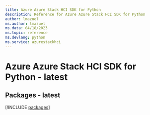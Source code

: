 ```yaml
---
title: Azure Azure Stack HCI SDK for Python
description: Reference for Azure Azure Stack HCI SDK for Python
author: lmazuel
ms.author: lmazuel
ms.data: 04/18/2023
ms.topic: reference
ms.devlang: python
ms.service: azurestackhci
---
```

# Azure Azure Stack HCI SDK for Python - latest
## Packages - latest
[!INCLUDE [packages](azure-stack-hci-index.md)]